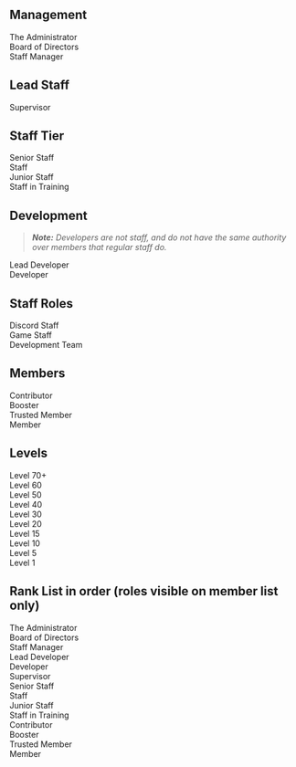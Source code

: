 ## Management
The Administrator  
Board of Directors  
Staff Manager

## Lead Staff 
Supervisor

## Staff Tier
Senior Staff  
Staff  
Junior Staff  
Staff in Training

## Development
> ***Note:*** *Developers are not staff, and do not have the same authority over members that regular staff do.*

Lead Developer  
Developer  

## Staff Roles
Discord Staff  
Game Staff  
Development Team

## Members
Contributor  
Booster  
Trusted Member  
Member

## Levels
Level 70+  
Level 60  
Level 50  
Level 40  
Level 30  
Level 20  
Level 15  
Level 10  
Level 5  
Level 1

## Rank List in order (roles visible on member list only)
The Administrator  
Board of Directors  
Staff Manager  
Lead Developer  
Developer  
Supervisor  
Senior Staff  
Staff  
Junior Staff  
Staff in Training  
Contributor  
Booster  
Trusted Member  
Member
